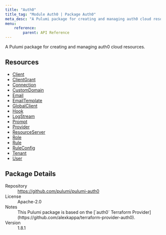```yaml
---
title: "Auth0"
title_tag: "Module Auth0 | Package Auth0"
meta_desc: "A Pulumi package for creating and managing auth0 cloud resources."
menu:
    reference:
        parent: API Reference
---
```


<!-- WARNING: this file was generated by Pulumi Docs Generator. -->
<!-- Do not edit by hand unless you're certain you know what you are doing! -->

A Pulumi package for creating and managing auth0 cloud resources.

<h2 id="resources">Resources</h2>
<ul class="api">
    <li><a href="client" title="Client"><span class="symbol resource"></span>Client</a></li>
    <li><a href="clientgrant" title="ClientGrant"><span class="symbol resource"></span>ClientGrant</a></li>
    <li><a href="connection" title="Connection"><span class="symbol resource"></span>Connection</a></li>
    <li><a href="customdomain" title="CustomDomain"><span class="symbol resource"></span>CustomDomain</a></li>
    <li><a href="email" title="Email"><span class="symbol resource"></span>Email</a></li>
    <li><a href="emailtemplate" title="EmailTemplate"><span class="symbol resource"></span>EmailTemplate</a></li>
    <li><a href="globalclient" title="GlobalClient"><span class="symbol resource"></span>GlobalClient</a></li>
    <li><a href="hook" title="Hook"><span class="symbol resource"></span>Hook</a></li>
    <li><a href="logstream" title="LogStream"><span class="symbol resource"></span>LogStream</a></li>
    <li><a href="prompt" title="Prompt"><span class="symbol resource"></span>Prompt</a></li>
    <li><a href="provider" title="Provider"><span class="symbol resource"></span>Provider</a></li>
    <li><a href="resourceserver" title="ResourceServer"><span class="symbol resource"></span>ResourceServer</a></li>
    <li><a href="role" title="Role"><span class="symbol resource"></span>Role</a></li>
    <li><a href="rule" title="Rule"><span class="symbol resource"></span>Rule</a></li>
    <li><a href="ruleconfig" title="RuleConfig"><span class="symbol resource"></span>RuleConfig</a></li>
    <li><a href="tenant" title="Tenant"><span class="symbol resource"></span>Tenant</a></li>
    <li><a href="user" title="User"><span class="symbol resource"></span>User</a></li>
</ul>

<h2 id="package-details">Package Details</h2>
<dl class="package-details">
	<dt>Repository</dt>
	<dd><a href="https://github.com/pulumi/pulumi-auth0">https://github.com/pulumi/pulumi-auth0</a></dd>
	<dt>License</dt>
	<dd>Apache-2.0</dd>
	<dt>Notes</dt>
	<dd>This Pulumi package is based on the [`auth0` Terraform Provider](https://github.com/alexkappa/terraform-provider-auth0).</dd>
	<dt>Version</dt>
	<dd>1.8.1</dd>
</dl>

